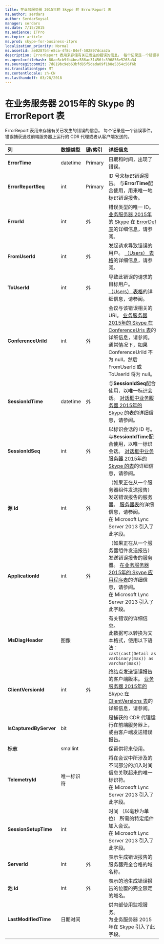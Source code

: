 ```yaml
---
title: 在业务服务器 2015年的 Skype 的 ErrorReport 表
ms.author: serdars
author: SerdarSoysal
manager: serdars
ms.date: 7/15/2015
ms.audience: ITPro
ms.topic: article
ms.prod: skype-for-business-itpro
localization_priority: Normal
ms.assetid: ae0287b4-e8ca-4f8c-84ef-502897dcaa2a
description: ErrorReport 表用来存储有关已发生的错误的信息。 每个记录是一个错误事件。 错误捕获通过前端服务器上运行的 CDR 代理或者从客户端发送的。
ms.openlocfilehash: 80ae8cb9fb4bea586ac31456fc396856e5263a34
ms.sourcegitcommit: 7d819bc9eb63bfd85f5dada09f1b8e5354c56f6b
ms.translationtype: MT
ms.contentlocale: zh-CN
ms.lasthandoff: 03/28/2018
---
```

# <a name="errorreport-table-in-skype-for-business-server-2015"></a>在业务服务器 2015年的 Skype 的 ErrorReport 表
 
ErrorReport 表用来存储有关已发生的错误的信息。 每个记录是一个错误事件。 错误捕获通过前端服务器上运行的 CDR 代理或者从客户端发送的。
  
|**列**|**数据类型**|**键/索引**|**详细信息**|
|:-----|:-----|:-----|:-----|
|**ErrorTime** <br/> |datetime  <br/> |Primary  <br/> |日期和时间，出现了错误。  <br/> |
|**ErrorReportSeq** <br/> |int  <br/> |Primary  <br/> |ID 号来标识错误报告。 与**ErrorTime**配合使用，用来唯一地标识错误报告。 <br/> |
|**ErrorId** <br/> |int  <br/> |外  <br/> |错误类型的唯一 ID。 [业务服务器 2015年的 Skype 在 ErrorDef 表](errordef.md)的详细信息，请参阅。 <br/> |
|**FromUserId** <br/> |int  <br/> |外  <br/> |发起请求导致错误的用户。 [（Users） 表格](users.md)的详细信息，请参阅。 <br/> |
|**ToUserId** <br/> |int  <br/> |外  <br/> |导致此错误的请求的目标用户。 [（Users） 表格](users.md)的详细信息，请参阅。 <br/> |
|**ConferenceUriId** <br/> |int  <br/> |外  <br/> |会议与该错误相关的 URI。 [业务服务器 2015年的 Skype 在 ConferenceUris 表](conferenceuris.md)的详细信息，请参阅。 通常情况下，如果 ConferenceUriId 不为 null，然后 FromUserId 或 ToUserId 将为 null。 <br/> |
|**SessionIdTime** <br/> |datetime  <br/> |外  <br/> |与**SessionIdSeq**配合使用，以唯一标识会话。 [对话框中业务服务器 2015年的 Skype 的表](dialogs.md)的详细信息，请参阅。 <br/> |
|**SessionIdSeq** <br/> |int  <br/> |外  <br/> |以标识会话的 ID 号。 与**SessionIdTime**配合使用，以唯一标识会话。 [对话框中业务服务器 2015年的 Skype 的表](dialogs.md)的详细信息，请参阅。 <br/> |
|**源 Id** <br/> |int  <br/> |外  <br/> |（如果正在从一个服务器组件发送报告） 发送错误报告的服务器。 [服务器表](servers.md)的详细信息，请参阅。 <br/> 在 Microsoft Lync Server 2013 引入了此字段。  <br/> |
|**ApplicationId** <br/> |int  <br/> |外  <br/> |（如果正在从一个服务器组件发送报告） 发送错误报告的服务器。 [在业务服务器 2015年的 Skype 应用程序表](application.md)的详细信息，请参阅。 <br/> 在 Microsoft Lync Server 2013 引入了此字段。  <br/> |
|**MsDiagHeader** <br/> |图像  <br/> | <br/> |有关错误的详细信息。  <br/> 此数据可以转换为文本格式，使用以下语法：  <br/>  `cast(cast(Detail as varbinary(max)) as varchar(max))` <br/> |
|**ClientVersionId** <br/> |int  <br/> |外  <br/> |终结点发送错误报告的客户端版本。 [业务服务器 2015年的 Skype 在 ClientVersions 表](clientversions.md)的详细信息，请参阅。 <br/> |
|**IsCapturedByServer** <br/> |bit  <br/> ||是捕获的 CDR 代理运行在前端服务器上，或由客户端发送错误报告。  <br/> |
|**标志** <br/> |smallint  <br/> ||保留供将来使用。  <br/> |
|**TelemetryId** <br/> |唯一标识符  <br/> ||将在会议中所涉及的不同部分的加入时间信息关联起来的唯一标识符。  <br/> 在 Microsoft Lync Server 2013 引入了此字段。  <br/> |
|**SessionSetupTime** <br/> |int  <br/> ||时间 （以毫秒为单位） 所需的特定组件加入会议。  <br/> 在 Microsoft Lync Server 2013 引入了此字段。  <br/> |
|**ServerId** <br/> |int  <br/> |外  <br/> |表示生成错误报告的服务器完全合格的域名称。  <br/> |
|**池 Id** <br/> |int  <br/> |外  <br/> |表示的池生成错误报告的位置的完全限定的域名。  <br/> |
|**LastModifiedTime** <br/> |日期时间  <br/> ||供内部使用监视服务。  <br/> 为业务服务器 2015年在 Skype 引入了此字段。  <br/> |
   

